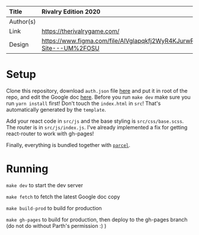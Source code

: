 | Title     | Rivalry Edition 2020                             |
| :-------- | :----------------------------------------- |
| Author(s) |                                            |
| Link      | https://therivalrygame.com/            |
| Design    | https://www.figma.com/file/AlVglapqkfj2WyR4KJurwR/Rivalry-Site---UM%2FOSU          |

# Setup

Clone this repository, download `auth.json` file
[here](https://drive.google.com/drive/u/0/folders/1RTFhJ6MHC7nGNg3CtxiAAhgwd3-GBQwo) and put it in root of the repo,
and edit the Google doc [here](https://docs.google.com/document/d/1QNCE2-KXUPIEmYmUcUkPzxA7HsnZqeobjXVPM3EDAN0/edit?usp=sharing).
Before you run `make dev` make sure you run `yarn install` first!
Don't touch the `index.html` in `src`! That's automatically generated by the `template`.

Add your react code in `src/js` and the base styling is `src/css/base.scss`. 
The router is in `src/js/index.js`. I've already implemented a fix for getting react-router to work with gh-pages!

Finally, everything is bundled together with [`parcel`](https://parceljs.org/).

# Running

`make dev` to start the dev server

`make fetch` to fetch the latest Google doc copy

`make build-prod` to build for production

`make gh-pages` to build for production, then deploy to the gh-pages branch (do not do without Parth's permission :) )
